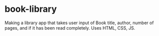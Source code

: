 # book-library

Making a library app that takes user input of Book title, author, number of pages, and if it has been read completely. Uses HTML, CSS, JS.
